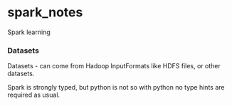 # spark_notes
Spark learning


### Datasets
Datasets - can come from Hadoop InputFormats like HDFS files, or other datasets.

Spark is strongly typed, but python is not so with python no type hints are required as usual.